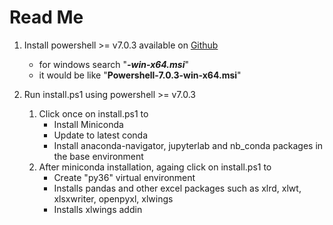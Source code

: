 # Read Me

1.  Install powershell >= v7.0.3 available on <a href="https://github.com/Powershell/Powershell/releases/latest">Github</a>
    -   for windows search "<i><b>-win-x64.msi</b></i>"
    -   it would be like "<b>Powershell-7.0.3-win-x64.msi</b>"

2.  Run install.ps1 using powershell >= v7.0.3
    1.  Click once on install.ps1 to
        -   Install Miniconda
        -   Update to latest conda
        -   Install anaconda-navigator, jupyterlab and nb_conda packages in the base environment
    2.  After miniconda installation, againg click on install.ps1 to
        -   Create "py36" virtual environment
        -   Installs pandas and other excel packages such as xlrd, xlwt, xlsxwriter, openpyxl, xlwings
        -   Installs xlwings addin
